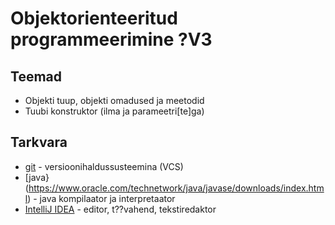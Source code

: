 # Objektorienteeritud programmeerimine ?V3
## Teemad
* Objekti tuup, objekti omadused ja meetodid
* Tuubi konstruktor (ilma ja parameetri[te]ga)

## Tarkvara
* [git](https://git-scm.com/download/win) - versioonihaldussusteemina (VCS)
* [java}(https://www.oracle.com/technetwork/java/javase/downloads/index.html) - java kompilaator ja interpretaator
* [IntelliJ IDEA](https://www.jetbrains.com/idea/?fromMenu) - editor, t??vahend, tekstiredaktor
